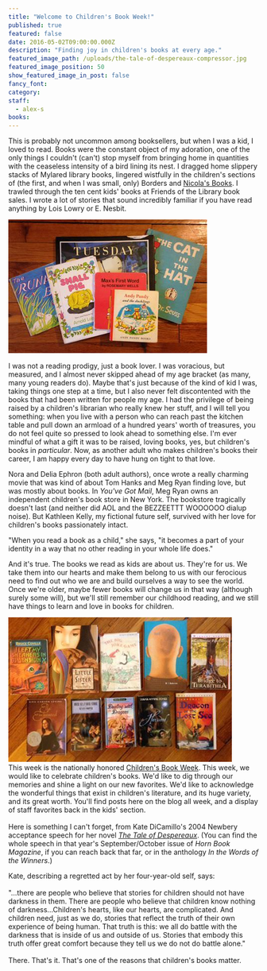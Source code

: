 ```yaml
---
title: "Welcome to Children's Book Week!"
published: true
featured: false
date: 2016-05-02T09:00:00.000Z
description: "Finding joy in children's books at every age."
featured_image_path: /uploads/the-tale-of-despereaux-compressor.jpg
featured_image_position: 50
show_featured_image_in_post: false
fancy_font:
category:
staff:
  - alex-s
books:
---
```



This is probably not uncommon among booksellers, but when I was a kid, I loved to read. Books were the constant object of my adoration, one of the only things I couldn't (can't) stop myself from bringing home in quantities with the ceaseless intensity of a bird lining its nest. I dragged home slippery stacks of Mylared library books, lingered wistfully in the children's sections of (the first, and when I was small, only) Borders and [Nicola's Books](http://www.nicolasbooks.com/). I trawled through the ten cent kids' books at Friends of the Library book sales. I wrote a lot of stories that sound incredibly familiar if you have read anything by Lois Lowry or E. Nesbit.&nbsp;

![](/uploads/versions/ffad1ffb-0632-4bae-848c-541ab8d4a6c7-compressor---x----400-269x---.jpg)

I was not a reading prodigy, just a book lover. I was voracious, but measured, and I almost never skipped ahead of my age bracket (as many, many young readers do). Maybe that's just because of the kind of kid I was, taking things one step at a time, but I also never felt discontented with the books that had been written for people my age. I had the privilege of being raised by a children's librarian who really knew her stuff, and I will tell you something: when you live with a person who can reach past the kitchen table and pull down an armload of a hundred years' worth of treasures, you do not feel quite so pressed to look ahead to something else. I'm ever mindful of what a gift it was to be raised, loving books, yes, but children's books in&nbsp;*particular*. Now, as another adult who makes children's books their career, I am happy every day to have hung on tight to that love.

Nora and Delia Ephron (both adult authors), once wrote a really charming movie that was kind of about Tom Hanks and Meg Ryan finding love, but was mostly about books. In *You've Got Mail*, Meg Ryan owns an independent children's book store in New York. The bookstore tragically doesn't last (and neither did AOL and the BEZZEETTT WOOOOOO dialup noise). But Kathleen Kelly, my fictional future self, survived with her love for children's books passionately intact.

"When you read a book as a child," she says, "it becomes a part of your identity in a way that no other reading in your whole life does."

And it's true. The books we read as kids are about us. They're for us. We take them into our hearts and make them belong to us with our ferocious need to find out who we are and build ourselves a way to see the world. Once we're older, maybe fewer books will change us in that way (although surely some will), but we'll still remember our childhood reading, and we still have things to learn and love in books for children.

![](/uploads/versions/9f270eb3-5c2d-4cab-ab3c-ff14c803af29-compressor---x----450-291x---.jpg)
<br>This week is the nationally honored&nbsp;[Children's Book Week](http://www.bookweekonline.com/about). This week, we would like to celebrate children's books. We'd like to dig through our memories and shine a light on our new favorites. We'd like to acknowledge the wonderful things that exist in children's literature, and its huge variety, and its great worth. You'll find posts here on the blog all week, and a display of staff favorites back in the kids' section.
<br>
<br>Here is something I can't forget, from Kate DiCamillo's 2004 Newbery acceptance speech for her novel&nbsp;[*The Tale of Despereaux*](http://www.brooklinebooksmith-shop.com/book/9780763680893). (You can find the whole speech in that year's September/October issue of *Horn Book Magazine*, if you can reach back that far, or in the anthology&nbsp;*In the Words of the Winners*.)

Kate, describing a regretted act by her four-year-old self, says:
<br>
<br>"…there are people who believe that stories for children should not have darkness in them. There are people who believe that children know nothing of darkness…Children's hearts, like our hearts, are complicated. And children need, just as we do, stories that reflect the truth of their own experience of being human. That truth is this: we all do battle with the darkness that is inside of us and outside of us. Stories that embody this truth offer great comfort because they tell us we do not do battle alone."
<br>
<br>There. That's it. That's one of the reasons that children's books matter.